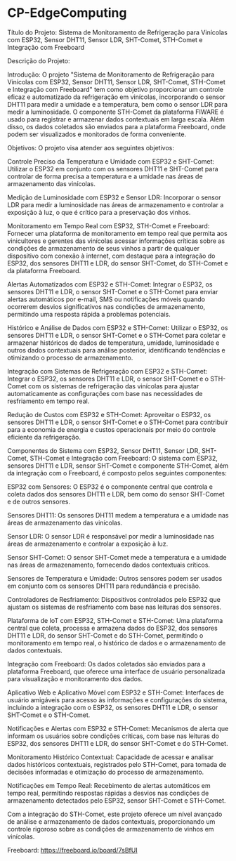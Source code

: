# CP-EdgeComputing

Título do Projeto: Sistema de Monitoramento de Refrigeração para Vinícolas com ESP32, Sensor DHT11, Sensor LDR, SHT-Comet, STH-Comet e Integração com Freeboard

Descrição do Projeto:

Introdução:
O projeto "Sistema de Monitoramento de Refrigeração para Vinícolas com ESP32, Sensor DHT11, Sensor LDR, SHT-Comet, STH-Comet e Integração com Freeboard" tem como objetivo proporcionar um controle eficaz e automatizado da refrigeração em vinícolas, incorporando o sensor DHT11 para medir a umidade e a temperatura, bem como o sensor LDR para medir a luminosidade. O componente STH-Comet da plataforma FIWARE é usado para registrar e armazenar dados contextuais em larga escala. Além disso, os dados coletados são enviados para a plataforma Freeboard, onde podem ser visualizados e monitorados de forma conveniente.

Objetivos:
O projeto visa atender aos seguintes objetivos:

Controle Preciso da Temperatura e Umidade com ESP32 e SHT-Comet: Utilizar o ESP32 em conjunto com os sensores DHT11 e SHT-Comet para controlar de forma precisa a temperatura e a umidade nas áreas de armazenamento das vinícolas.

Medição de Luminosidade com ESP32 e Sensor LDR: Incorporar o sensor LDR para medir a luminosidade nas áreas de armazenamento e controlar a exposição à luz, o que é crítico para a preservação dos vinhos.

Monitoramento em Tempo Real com ESP32, STH-Comet e Freeboard: Fornecer uma plataforma de monitoramento em tempo real que permita aos vinicultores e gerentes das vinícolas acessar informações críticas sobre as condições de armazenamento de seus vinhos a partir de qualquer dispositivo com conexão à internet, com destaque para a integração do ESP32, dos sensores DHT11 e LDR, do sensor SHT-Comet, do STH-Comet e da plataforma Freeboard.

Alertas Automatizados com ESP32 e STH-Comet: Integrar o ESP32, os sensores DHT11 e LDR, o sensor SHT-Comet e o STH-Comet para enviar alertas automáticos por e-mail, SMS ou notificações móveis quando ocorrerem desvios significativos nas condições de armazenamento, permitindo uma resposta rápida a problemas potenciais.

Histórico e Análise de Dados com ESP32 e STH-Comet: Utilizar o ESP32, os sensores DHT11 e LDR, o sensor SHT-Comet e o STH-Comet para coletar e armazenar históricos de dados de temperatura, umidade, luminosidade e outros dados contextuais para análise posterior, identificando tendências e otimizando o processo de armazenamento.

Integração com Sistemas de Refrigeração com ESP32 e STH-Comet: Integrar o ESP32, os sensores DHT11 e LDR, o sensor SHT-Comet e o STH-Comet com os sistemas de refrigeração das vinícolas para ajustar automaticamente as configurações com base nas necessidades de resfriamento em tempo real.

Redução de Custos com ESP32 e STH-Comet: Aproveitar o ESP32, os sensores DHT11 e LDR, o sensor SHT-Comet e o STH-Comet para contribuir para a economia de energia e custos operacionais por meio do controle eficiente da refrigeração.

Componentes do Sistema com ESP32, Sensor DHT11, Sensor LDR, SHT-Comet, STH-Comet e Integração com Freeboard:
O sistema com ESP32, sensores DHT11 e LDR, sensor SHT-Comet e componente STH-Comet, além da integração com o Freeboard, é composto pelos seguintes componentes:

ESP32 com Sensores: O ESP32 é o componente central que controla e coleta dados dos sensores DHT11 e LDR, bem como do sensor SHT-Comet e de outros sensores.

Sensores DHT11: Os sensores DHT11 medem a temperatura e a umidade nas áreas de armazenamento das vinícolas.

Sensor LDR: O sensor LDR é responsável por medir a luminosidade nas áreas de armazenamento e controlar a exposição à luz.

Sensor SHT-Comet: O sensor SHT-Comet mede a temperatura e a umidade nas áreas de armazenamento, fornecendo dados contextuais críticos.

Sensores de Temperatura e Umidade: Outros sensores podem ser usados em conjunto com os sensores DHT11 para redundância e precisão.

Controladores de Resfriamento: Dispositivos controlados pelo ESP32 que ajustam os sistemas de resfriamento com base nas leituras dos sensores.

Plataforma de IoT com ESP32, STH-Comet e STH-Comet: Uma plataforma central que coleta, processa e armazena dados do ESP32, dos sensores DHT11 e LDR, do sensor SHT-Comet e do STH-Comet, permitindo o monitoramento em tempo real, o histórico de dados e o armazenamento de dados contextuais.

Integração com Freeboard: Os dados coletados são enviados para a plataforma Freeboard, que oferece uma interface de usuário personalizada para visualização e monitoramento dos dados.

Aplicativo Web e Aplicativo Móvel com ESP32 e STH-Comet: Interfaces de usuário amigáveis para acesso às informações e configurações do sistema, incluindo a integração com o ESP32, os sensores DHT11 e LDR, o sensor SHT-Comet e o STH-Comet.

Notificações e Alertas com ESP32 e STH-Comet: Mecanismos de alerta que informam os usuários sobre condições críticas, com base nas leituras do ESP32, dos sensores DHT11 e LDR, do sensor SHT-Comet e do STH-Comet.

Monitoramento Histórico Contextual: Capacidade de acessar e analisar dados históricos contextuais, registrados pelo STH-Comet, para tomada de decisões informadas e otimização do processo de armazenamento.

Notificações em Tempo Real: Recebimento de alertas automáticos em tempo real, permitindo respostas rápidas a desvios nas condições de armazenamento detectados pelo ESP32, sensor SHT-Comet e STH-Comet.

Com a integração do STH-Comet, este projeto oferece um nível avançado de análise e armazenamento de dados contextuais, proporcionando um controle rigoroso sobre as condições de armazenamento de vinhos em vinícolas.

Freeboard: https://freeboard.io/board/7sBfUI
